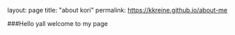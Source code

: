 layout: page
title: "about kori"
permalink: https://kkreine.github.io/about-me

###Hello yall welcome to my page
